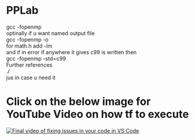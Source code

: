 # PPLab


gcc <filename> -fopenmp <br>
optinally if u want named output file <br>
gcc <filename> -fopenmp -o <outputfilename> <br>
for math.h add -lm <br>
and if in error if anywhere it gives c99 is written then <br>
gcc <filename> -fopenmp -std=c99 <br>
Further references <br>
./ <outputfilename> <args if any> <br>
jus in case u need it <br>


# Click on the below image for YouTube Video on how tf to execute
[![Final video of fixing issues in your code in VS Code](https://img.youtube.com/vi/0YA5TC6dR9E/maxresdefault.jpg)](https://www.youtube.com/watch?v=0YA5TC6dR9E)
